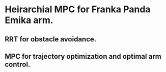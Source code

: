 # Heirarchial MPC for Franka Panda Emika arm.

## RRT for obstacle avoidance.
## MPC for trajectory optimization and optimal arm control.
